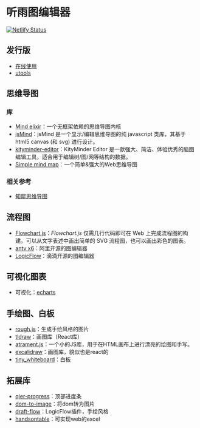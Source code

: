 # 听雨图编辑器

[![Netlify Status](https://api.netlify.com/api/v1/badges/4c3864ea-d13e-4344-a270-9c48712e02fe/deploy-status)](https://app.netlify.com/sites/rain-graph/deploys)


## 发行版

- [在线使用](https://rain-graph.netlify.app/)
- [utools](https://u.tools/)


## 思维导图

### 库

- [Mind elixir](https://github.com/ssshooter/mind-elixir-core)：一个无框架依赖的思维导图内核
- [jsMind](https://github.com/hizzgdev/jsmind)：jsMind 是一个显示/编辑思维导图的纯 javascript 类库，其基于 html5 canvas (和 svg) 进行设计。
- [kityminder-editor](https://github.com/fex-team/kityminder-editor)：KityMinder Editor 是一款强大、简洁、体验优秀的脑图编辑工具，适合用于编辑树/图/网等结构的数据。
- [Simple mind map](https://github.com/wanglin2/mind-map)：一个简单&强大的Web思维导图

### 相关参考

- [知犀思维导图](https://www.zhixi.com/space?page=owner)
## 流程图

- [Flowchart.js](https://github.com/adrai/flowchart.js)：_Flowchart.js_ 仅需几行代码即可在 Web 上完成流程图的构建。可以从文字表述中画出简单的 SVG 流程图，也可以画出彩色的图表。
- [antv x6](https://antv-x6.gitee.io/zh)：阿里开源的图编辑器
- [LogicFlow](https://docs.logic-flow.cn/docs/#/)：滴滴开源的图编辑器

## 可视化图表

- 可视化：[echarts](https://echarts.apache.org/zh/index.html)

## 手绘图、白板

- [rough.js](https://github.com/rough-stuff/rough)：生成手绘风格的图片
- [tldraw](https://github.com/tldraw/tldraw)：画图库（React库）
- [atrament.js](https://github.com/jakubfiala/atrament.js)：一个小的JS库，用于在HTML画布上进行漂亮的绘图和手写。
- [excalidraw](https://excalidraw.com/)：画图库，貌似也是react的
- [tiny_whiteboard](https://github.com/wanglin2/tiny_whiteboard)：白板

## 拓展库

- [qier-progress](https://github.com/vortesnail/qier-progress)：顶部进度条
- [dom-to-image](https://github.com/tsayen/dom-to-image)：将dom转为图片
- [draft-flow](https://github.com/towersxu/draft-flow)：LogicFlow插件，手绘风格
- [handsontable](https://handsontable.com/)：可实现web的excel

